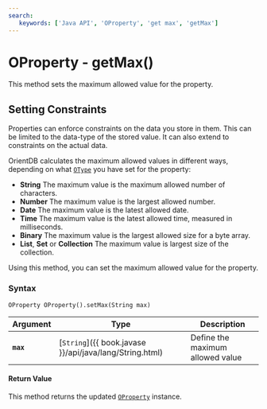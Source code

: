 ```yaml
---
search:
   keywords: ['Java API', 'OProperty', 'get max', 'getMax']
---
```


# OProperty - getMax()

This method sets the maximum allowed value for the property.

## Setting Constraints

Properties can enforce constraints on the data you store in them.  This can be limited to the data-type of the stored value.  It can also extend to constraints on the actual data.

OrientDB calculates the maximum allowed values in different ways, depending on what [`OType`](Java-Ref-OType.md) you have set for the property:

- **String** The maximum value is the maximum allowed number of characters. 
- **Number** The maximum value is the largest allowed number. 
- **Date** The maximum value is the latest allowed date.
- **Time** The maximum value is the latest allowed time, measured in milliseconds.
- **Binary** The maximum value is the largest allowed size for a byte array.
- **List**, **Set** or **Collection** The maximum value is largest size of the collection.

Using this method, you can set the maximum allowed value for the property.

### Syntax

```
OProperty OProperty().setMax(String max)
```

| Argument | Type | Description |
|---|---|---|
| **`max`** | [`String`]({{ book.javase }}/api/java/lang/String.html) | Define the maximum allowed value |

#### Return Value

This method returns the updated [`OProperty`](Java-Ref-OProperty.md) instance.
